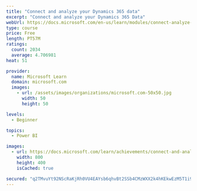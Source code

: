```yaml
---
title: "Connect and analyze your Dynamics 365 data​"
excerpt: "Connect and analyze your Dynamics 365 Data​"
webUrl: https://docs.microsoft.com/en-us/learn/modules/connect-analyze-dynamics-365-data/
type: course
price: Free
length: PT57M
ratings:
  count: 2034
  average: 4.706981
heat: 51

provider:
  name: Microsoft Learn
  domain: microsoft.com
  images:
    - url: /assets/images/organizations/microsoft.com-50x50.jpg
      width: 50
      height: 50

levels:
  - Beginner

topics:
  - Power BI

images:
  - url: https://docs.microsoft.com/learn/achievements/connect-and-analyze-your-microsoft-dynamics-365-data-social.png
    width: 800
    height: 400
    isCached: true

secured: "q2TMvuYt92NScRaKjRh0VU4EAYsb6qhvBt2SSb4CMzWXX2k4hKEkwEzM5T1i9nlFq2Dv7O8ckJpwvRWXxcWfscWBl04J15r3+8oWNv7LuqOBJ2Of193cB9ljrJHb7odSTuX+7B5HtCO5WM+I8OjxyrfuTZ0UI5yqQbkJYOT2qfhC5JxprD6IwSxumHfOAvd7/UiyO4BZkEdbxq5GhnrrgDs5F3zGE5nD4sP8wkBWage/XVyRwCgLxz4++cQLgNWsja7Vs1AwcYzkgOySr08OAFcI97Ij7J4B+DpyOOr28jmozvh1uojqdtI1CyUwNtNrk9jMthxOE25+k/VIvyOVRIW2tS8sFiThO4pzKd9XbDBQHIz3iyijJJpdkN0SKpYoyJPL/4F7eZ9UEsjL6UgS8lrqsHjlkgr+ScLqM9bBkzY=;n3jRy4KUqorklJ30HOB2cg=="
---
```


